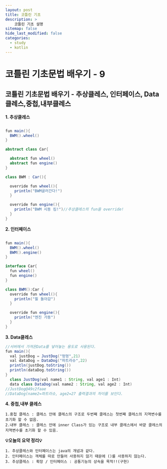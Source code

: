 ```yaml
---
layout: post
title: 코틀린 기초
description: >
    코틀린 기초 설명
sitemap: false
hide_last_modified: false
categories:
  - study
  - kotlin
---
```


# 코틀린 기초문법 배우기 - 9

## 코틀린 기초문법 배우기 - 추상클레스, 인터페이스, Data클레스,중첩,내부클레스

**1. 추상클레스**
~~~java

fun main(){
  BWM().wheel()
}

abstract class Car{

  abstract fun wheel()
  abstract fun engine()
}

class BWM : Car(){

  override fun wheel(){
    println("BWM굴러간다!")
  }

  override fun engine(){
    println("BWM 시동 킴!")//추상클레스의 fun을 override!
  }
}
~~~

**2. 인터페이스**
~~~java

fun main(){
  BWM().wheel()
  BWM().engine()
}

interface Car{
  fun wheel()
  fun engine()
}

class BWM():Car {
  override fun wheel(){
    println("휠 돌아감")
  }

  override fun engine(){
    println("엔진 가동")
  }
}
~~~
**3. Data클레스**
~~~java
//서버에서 가져온Data를 넣어놓는 용도로 사용된다.
fun main(){
  val justDog = JustDog("멍멍",21)
  val dataDog = DataDog("파트라슈",22)
  println(justDog.toString())
  println(dataDog.toString())
}
  class JustDog(val name1 : String, val age1 : Int)
  data class DataDog(val name2 : String, val age2 : Int)
//JustDog@49c2faae
//DataDog(name2=파트라슈, age2=27 출력결과의 차이를 보인다.
~~~

**4. 중첩,내부 클레스**
~~~
1.중첩 클레스 : 클레스 안에 클레스의 구조로 두번째 클레스는 첫번째 클레스의 지역변수를 초기화 할 수 없음.
2.내부 클레스 : 클레스 안에 inner Class가 있는 구조로 내부 클레스에서 바깥 클레스의 지역변수를 초기화 할 수 있음.
~~~

**💡오늘의 요약 정리💡**

~~~
1. 추상클레스와 인터페이스는 java의 개념과 같다.
2. 인터페이스는 객체를 따로 만들어 사용하지 않기 때문에 ()를 사용하지 않는다.
3. 추상클레스 : 확장 / 인터페이스 : 공통기능의 상속을 목적!!(구현)
~~~
